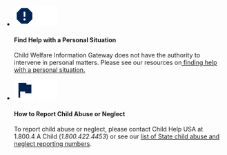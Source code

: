 <div class="grid-container">
<ul class="usa-card-group home-cta">
  <li class="usa-card tablet:grid-col">
    <div class="usa-card__container card-default home-cta__container">
      <div class="usa-card__header">
        <div class="callout-icon">
          <img class="blue-icon" src="/assets/icons/report-navy.svg">
          <img class="white-icon" src="/assets/icons/report-white.svg">
        </div>
        <h4 class="usa-card__heading">Find Help with a Personal Situation</h4>
      </div>
      <div class="usa-card__body">
        <p>
          Child Welfare Information Gateway does not have the authority to intervene in personal matters. Please see our resources on<a href=""> finding help with a personal situation.</a>
        </p>
      </div>
    </div>
  </li>
  <li class="usa-card tablet:grid-col">
    <div class="usa-card__container card-default home-cta__container">
      <div class="usa-card__header">
        <div class="callout-icon">
          <img class="blue-icon" src="/assets/icons/flag-navy.svg">
          <img class="white-icon" src="/assets/icons/flag-white.svg">
        </div>
        <h4 class="usa-card__heading">How to Report Child Abuse or Neglect</h4>
      </div>
      <div class="usa-card__body">
        <p>
          To report child abuse or neglect, please contact Child Help USA at 1.800.4 A Child (<em>1.800.422.4453</em>) or see our <a href="">list of State child abuse and neglect reporting numbers</a>.
        </p>
      </div>
    </div>
  </li>
</ul>
</div>